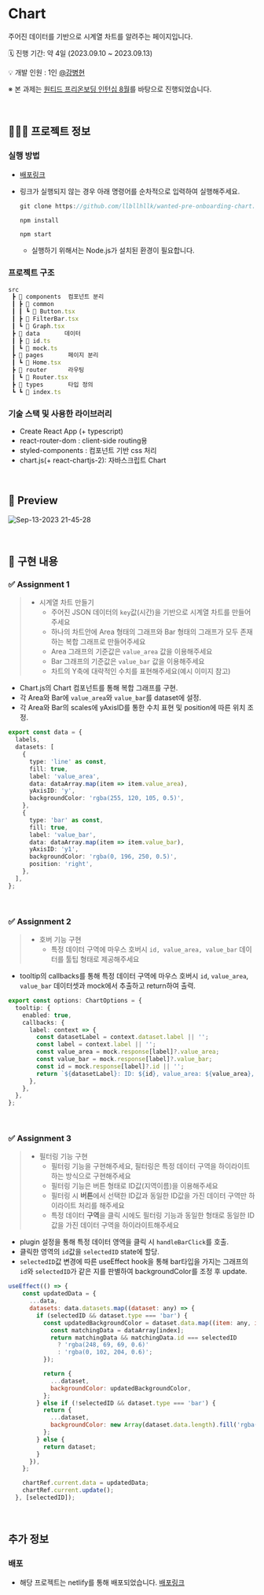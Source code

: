 # Chart

주어진 데이터를 기반으로 시계열 차트를 알려주는 페이지입니다.

🗓️ 진행 기간: 약 4일 (2023.09.10 ~ 2023.09.13)

💡 개발 인원 : 1인 [@강병현](https://github.com/llbllhllk)

※ 본 과제는 [원티드 프리온보딩 인턴십 8월](https://www.wanted.co.kr/events/pre_ob_fe_12)를 바탕으로 진행되었습니다.

<br>

## 🧑🏻‍💻 프로젝트 정보

### 실행 방법

- [배포링크](https://pre-onboarding-chart.netlify.app/)

- 링크가 실행되지 않는 경우 아래 명령어를 순차적으로 입력하여 실행해주세요.

  ```jsx
  git clone https://github.com/llbllhllk/wanted-pre-onboarding-chart.git

  npm install

  npm start
  ```

  - 실행하기 위해서는 Node.js가 설치된 환경이 필요합니다.

### 프로젝트 구조

```jsx
src
 ┣ 📂 components  컴포넌트 분리
 ┃ ┣ 📂 common
 ┃ ┃ ┗ 📄 Button.tsx
 ┃ ┣ 📄 FilterBar.tsx
 ┃ ┗ 📄 Graph.tsx
 ┣ 📂 data       데이터
 ┃ ┣ 📄 id.ts
 ┃ ┗ 📄 mock.ts
 ┣ 📂 pages       페이지 분리
 ┃ ┗ 📄 Home.tsx
 ┣ 📂 router      라우팅
 ┃ ┗ 📄 Router.tsx
 ┣ 📂 types       타입 정의
 ┗ ┗ 📄 index.ts

```

### 기술 스택 및 사용한 라이브러리

- Create React App (+ typescript)
- react-router-dom : client-side routing용
- styled-components : 컴포넌트 기반 css 처리
- chart.js(+ react-chartjs-2): 자바스크립트 Chart

<br>

## 🎉 Preview

![Sep-13-2023 21-45-28](https://github.com/llbllhllk/wanted-pre-onboarding-chart/assets/33623123/f4edb37e-fbaa-44d7-b98f-b0601bd898cf)

<br />

## 📝 구현 내용

### ✅ Assignment 1

> - 시계열 차트 만들기
>   - 주어진 JSON 데이터의 `key`값(시간)을 기반으로 시계열 차트를 만들어주세요
>   - 하나의 차트안에 Area 형태의 그래프와 Bar 형태의 그래프가 모두 존재하는 복합 그래프로 만들어주세요
>   - Area 그래프의 기준값은 `value_area` 값을 이용해주세요
>   - Bar 그래프의 기준값은 `value_bar` 값을 이용해주세요
>   - 차트의 Y축에 대략적인 수치를 표현해주세요(예시 이미지 참고)

- Chart.js의 Chart 컴포넌트를 통해 복합 그래프를 구현.
- 각 Area와 Bar에 `value_area`와 `value_bar`를 dataset에 설정.
- 각 Area와 Bar의 scales에 yAxisID를 통한 수치 표현 및 position에 따른 위치 조정.

```typescript
export const data = {
  labels,
  datasets: [
    {
      type: 'line' as const,
      fill: true,
      label: 'value_area',
      data: dataArray.map(item => item.value_area),
      yAxisID: 'y',
      backgroundColor: 'rgba(255, 120, 105, 0.5)',
    },
    {
      type: 'bar' as const,
      fill: true,
      label: 'value_bar',
      data: dataArray.map(item => item.value_bar),
      yAxisID: 'y1',
      backgroundColor: 'rgba(0, 196, 250, 0.5)',
      position: 'right',
    },
  ],
};
```

<br>

### ✅ Assignment 2

> - 호버 기능 구현
>   - 특정 데이터 구역에 마우스 호버시 `id, value_area, value_bar` 데이터를 툴팁 형태로 제공해주세요

- tooltip의 callbacks를 통해 특정 데이터 구역에 마우스 호버시 `id`, `value_area`, `value_bar` 데이터셋과 mock에서 추출하고 return하여 출력.

```typescript
export const options: ChartOptions = {
  tooltip: {
    enabled: true,
    callbacks: {
      label: context => {
        const datasetLabel = context.dataset.label || '';
        const label = context.label || '';
        const value_area = mock.response[label]?.value_area;
        const value_bar = mock.response[label]?.value_bar;
        const id = mock.response[label]?.id || '';
        return `${datasetLabel}: ID: ${id}, value_area: ${value_area}, value_bar: ${value_bar}`;
      },
    },
  },
};
```

<br />

### ✅ Assignment 3

> - 필터링 기능 구현
>   - 필터링 기능을 구현해주세요, 필터링은 특정 데이터 구역을 하이라이트 하는 방식으로 구현해주세요
>   - 필터링 기능은 버튼 형태로 ID값(지역이름)을 이용해주세요
>   - 필터링 시 **버튼**에서 선택한 ID값과 동일한 ID값을 가진 데이터 구역만 하이라이트 처리를 해주세요
>   - 특정 데이터 **구역**을 클릭 시에도 필터링 기능과 동일한 형태로 동일한 ID값을 가진 데이터 구역을 하이라이트해주세요

- plugin 설정을 통해 특정 데이터 영역을 클릭 시 `handleBarClick`를 호출.
- 클릭한 영역의 `id`값을 `selectedID` state에 할당.
- `selectedID`값 변경에 따른 useEffect hook을 통해 bar타입을 가지는 그래프의 `id`와 `selectedID`가 같은 지를 판별하여 backgroundColor를 조정 후 update.

```javascript
useEffect(() => {
    const updatedData = {
      ...data,
      datasets: data.datasets.map((dataset: any) => {
        if (selectedID && dataset.type === 'bar') {
          const updatedBackgroundColor = dataset.data.map((item: any, index: number) => {
            const matchingData = dataArray[index];
            return matchingData && matchingData.id === selectedID
              ? 'rgba(248, 69, 69, 0.6)'
              : 'rgba(0, 102, 204, 0.6)';
          });

          return {
            ...dataset,
            backgroundColor: updatedBackgroundColor,
          };
        } else if (!selectedID && dataset.type === 'bar') {
          return {
            ...dataset,
            backgroundColor: new Array(dataset.data.length).fill('rgba(0, 102, 204, 0.6)'),
          };
        } else {
          return dataset;
        }
      }),
    };

    chartRef.current.data = updatedData;
    chartRef.current.update();
  }, [selectedID]);
```

<br />

## 추가 정보

### 배포

- 해당 프로젝트는 netlify를 통해 배포되었습니다. [배포링크](https://pre-onboarding-chart.netlify.app/)
